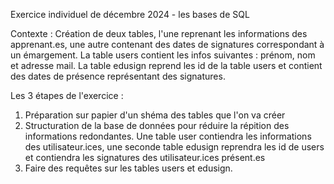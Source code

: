 Exercice individuel de décembre 2024 - les bases de SQL

Contexte : 
Création de deux tables, l'une reprenant les informations des apprenant.es, une autre contenant des dates de signatures correspondant à un émargement. La 
table users contient les infos suivantes : prénom, nom et adresse mail. La table edusign reprend les id de la table users et contient des dates de présence
représentant des signatures.

Les 3 étapes de l'exercice :
1. Préparation sur papier d'un shéma des tables que l'on va créer
2. Structuration de la base de données pour réduire la répition des informations redondantes. Une table user contiendra les informations des utilisateur.ices,
   une seconde table edusign reprendra les id de users et contiendra les signatures des utilisateur.ices présent.es
3. Faire des requêtes sur les tables users et edusign. 
